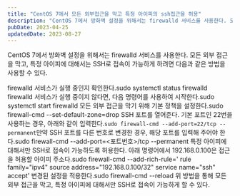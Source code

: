 ```yaml
---
title: "CentOS 7에서 모든 외부접근을 막고 특정 아이피의 ssh접근을 허용"
description: "CentOS 7에서 방화벽 설정을 위해서는 firewalld 서비스를 사용한다. 모든 외부 접근을 막고, 특정 아이피에 대해서는 SSH로 접속이 가능하게 하려면 다음과 같은 방법을 사용할 수 있다.   1. firewalld 서비스가 실행 중인지 확인한다.  sudo systemctl..."
pubDate: 2023-04-25
updatedDate: 2023-08-27
---
```


CentOS 7에서 방화벽 설정을 위해서는 firewalld 서비스를 사용한다. 모든 외부 접근을 막고, 특정 아이피에 대해서는 SSH로 접속이 가능하게 하려면 다음과 같은 방법을 사용할 수 있다.

firewalld 서비스가 실행 중인지 확인한다.sudo systemctl status firewalld
firewalld 서비스가 실행 중이지 않다면, 다음 명령어를 사용하여 시작한다.sudo systemctl start firewalld
모든 외부 접근을 막기 위해 기본 정책을 설정한다.sudo firewall-cmd --set-default-zone=drop
SSH 포트를 열어준다. 기본 포트인 22번을 사용하는 경우, 아래와 같이 입력한다.`sudo firewall-cmd --add-port=22/tcp --permanent`만약 SSH 포트를 다른 번호로 변경한 경우, 해당 포트를 입력해 주어야 한다.sudo firewall-cmd --add-port=&lt;포트번호&gt;/tcp --permanent
특정 아이피에 대해서만 SSH로 접속이 가능하도록 허용한다. 아래 명령어에서 192.168.0.100은 접근을 허용할 아이피 주소다.sudo firewall-cmd --add-rich-rule=' rule family="ipv4"
source address="192.168.0.100/32" service name="ssh"
  accept'
변경된 설정을 적용한다.sudo firewall-cmd --reload
위 방법을 통해 모든 외부 접근을 막고, 특정 아이피에 대해서만 SSH로 접속이 가능하게 할 수 있다.
